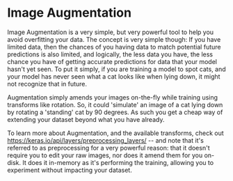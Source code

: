 # Image Augmentation

Image Augmentation is a very simple, but very powerful tool to help you avoid overfitting your data. The concept is very simple though: If you have limited data, then the chances of you having data to match potential future predictions is also limited, and logically, the less data you have, the less chance you have of getting accurate predictions for data that your model hasn't yet seen. To put it simply, if you are training a model to spot cats, and your model has never seen what a cat looks like when lying down, it might not recognize that in future.

Augmentation simply amends your images on-the-fly while training using transforms like rotation. So, it could 'simulate' an image of a cat lying down by rotating a 'standing' cat by 90 degrees. As such you get a cheap way of extending your dataset beyond what you have already. 

To learn more about Augmentation, and the available transforms, check out https://keras.io/api/layers/preprocessing_layers/ -- and note that it's referred to as preprocessing for a very powerful reason: that it doesn't require you to edit your raw images, nor does it amend them for you on-disk. It does it in-memory as it's performing the training, allowing you to experiment without impacting your dataset.
